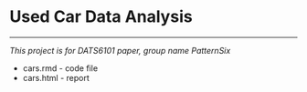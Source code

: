 # Used Car Data Analysis
---
*This project is for DATS6101 paper, group name PatternSix*

* cars.rmd - code file
* cars.html - report
